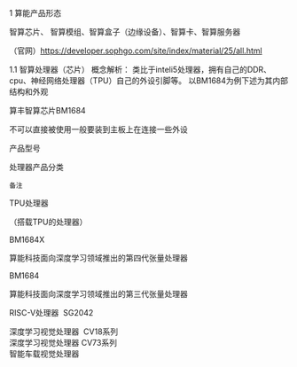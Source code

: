 1 算能产品形态

智算芯片、 智算模组、智算盒子（边缘设备）、智算卡、智算服务器

（官网）https://developer.sophgo.com/site/index/material/25/all.html

1.1 智算处理器（芯片）
概念解析：
类比于inteli5处理器，拥有自己的DDR、cpu、神经网络处理器（TPU）自己的外设引脚等。
以BM1684为例下述为其内部结构和外观

算丰智算芯片BM1684




不可以直接被使用一般要装到主板上在连接一些外设

产品型号

处理器产品分类	
	
	备注


TPU处理器

（搭载TPU的处理器）


BM1684X

	

算能科技面向深度学习领域推出的第四代张量处理器

	



BM1684

	

算能科技面向深度学习领域推出的第三代张量处理器

	

RISC-V处理器 	SG2042 	
	

深度学习视觉处理器 	CV18系列	
	深度学习视觉处理器
CV73系列	
	智能车载视觉处理器

	
	
	
